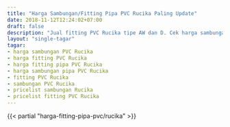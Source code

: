 ```yaml
---
title: "Harga Sambungan/Fitting Pipa PVC Rucika Paling Update"
date: 2018-11-12T12:24:02+07:00
draft: false
description: "Jual fitting PVC Rucika tipe AW dan D. Cek harga sambungan pipa PVC Rucika paling lengkap hanya di DepoHarga.COM"
layout: "single-tagar"
tagar:
- harga sambungan PVC Rucika
- harga fitting PVC Rucika
- harga fitting pipa PVC Rucika
- harga sambungan pipa PVC Rucika
- fitting PVC Rucika
- sambungan PVC Rucika
- pricelist sambungan Rucika
- pricelist fitting PVC Rucika
---
```


{{< partial "harga-fitting-pipa-pvc/rucika" >}}